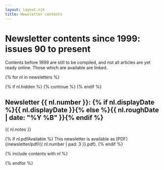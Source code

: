 ```yaml
---
layout: layout.njk
title: Newsletter contents
---
```


# Newsletter contents since 1999: issues 90 to present

Contents before 1999 are still to be compiled,
and not all articles are yet ready online.
Those which are available are linked.

<nav class="newsletter-contents">

{% for nl in newsletters %}

{% if nl.hidden %}
{% continue %}
{% endif %}

<section id="newsletter-{{ nl.number }}">

## <span class="newsletter-number">Newsletter {{ nl.number }}:</span> {% if nl.displayDate %}{{ nl.displayDate }}{% else %}{{ nl.roughDate | date: "%Y %B" }}{% endif %}

{{ nl.notes }}

{% if nl.pdfAvailable %}
This newsletter is available as [PDF](/newsletter/pdf/{{ nl.number | pad: 3 }}.pdf).
{% endif %}

{% include contents with nl %}

</section>

{% endfor %}

</nav>
